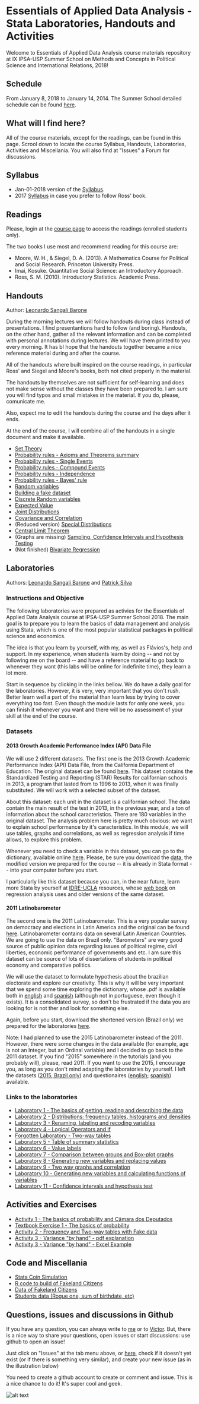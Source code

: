 # Essentials of Applied Data Analysis - Stata Laboratories, Handouts and Activities

Welcome to Essentials of Applied Data Analysis course materials repository at IX IPSA-USP Summer School on Methods and Concepts in Political Science and International Relations, 2018!

##  Schedule

From January 8, 2018 to  January 14, 2014. The Summer School detailed schedule can be found [here](http://summerschool.fflch.usp.br/schedule/detailed-schedule).

##  What will I find here?

All of the course materials, except for the readings, can be found in this page. Scrool down to locate the course Syllabus, Handouts, Laboratories, Activities and Miscellania. You will also find at "Issues" a Forum for discussions.

##  Syllabus

- Jan-01-2018 version of the [Syllabus](https://github.com/leobarone/IPSA_USP_EADA_2017/blob/master/Syllabus/syllabus.pdf).
- 2017 [Syllabus](https://github.com/leobarone/IPSA_USP_EADA_2017/blob/master/Syllabus/syllabus.pdf) in case you prefer to follow Ross' book.

##  Readings

Please, login at the [course page](http://ipsa-usp.com/users/login) to access the readings (enrolled students only).

The two books I use most and recommend reading for this course are:

- Moore, W. H., & Siegel, D. A. (2013). A Mathematics Course for Political and Social Research. Princeton University Press.
- Imai, Kosuke. Quantitative Social Science: an Introductory Approach.
- Ross, S. M. (2010). Introductory Statistics. Academic Press.

## Handouts

Author: [Leonardo Sangali Barone](leonardo.barone@usp.br)

During the morning lectures we will follow handouts during class instead of presentations. I find presentantions hard to follow (and boring). Handouts, on the other hand, gather all the relevant information and can be completed with personal annotations during lectures. We will have them printed to you every morning. It has bI hope that the handouts together became a nice reference material during and after the course. 

All of the handouts where built inspired on the course readings, in particular Ross' and Siegel and Moore's books, both not cited properly in the material.

The handouts by themselves are not sufficient for self-learning and does not make sense without the classes they have been prepared to. I am sure you will find typos and small mistakes in the material. If you do, please, comunicate me.

Also, expect me to edit the handouts during the course and the days after it ends.

At the end of the course, I will combine all of the handouts in a single document and make it available.

- [Set Theory](https://github.com/leobarone/IPSA_USP_EADA_2017/blob/master/Handouts/handout_set_theory.pdf)
- [Probability rules - Axioms and Theorems summary](https://github.com/leobarone/IPSA_USP_EADA_2017/blob/master/Handouts/handout_probability_axioms_theorems.pdf)
- [Probability rules - Single Events](https://github.com/leobarone/IPSA_USP_EADA_2017/blob/master/Handouts/handout_probability_single.pdf)
- [Probability rules - Compound Events](https://github.com/leobarone/IPSA_USP_EADA_2017/blob/master/Handouts/handout_probability_compound.pdf)
- [Probability rules - Independence](https://github.com/leobarone/IPSA_USP_EADA_2017/blob/master/Handouts/handout_probability_independence.pdf)
- [Probability rules - Bayes' rule](https://github.com/leobarone/IPSA_USP_EADA_2017/blob/master/Handouts/handout_probability_bayes.pdf)
- [Random variables](https://github.com/leobarone/IPSA_USP_EADA_2017/blob/master/Handouts/handout_random_variables.pdf)
- [Building a fake dataset](https://github.com/leobarone/IPSA_USP_EADA_2017/blob/master/Handouts/handout_building_fake_data.pdf)
- [Discrete Random variables](https://github.com/leobarone/IPSA_USP_EADA_2017/blob/master/Handouts/handout_discrete_random_variables.pdf)
- [Expected Value](https://github.com/leobarone/IPSA_USP_EADA_2017/blob/master/Handouts/handout_expected_value.pdf)
- [Joint Distributions](https://github.com/leobarone/IPSA_USP_EADA_2017/blob/master/Handouts/handout_joint_distributions.pdf)
- [Covariance and Correlation](https://github.com/leobarone/IPSA_USP_EADA_2017/blob/master/Handouts/handout_covariance_correlation.pdf)
- (Reduced version) [Special Distributions](https://github.com/leobarone/IPSA_USP_EADA_2017/blob/master/Handouts/handout_special_distributions.pdf)
- [Central Limit Theorem](https://github.com/leobarone/IPSA_USP_EADA_2017/blob/master/Handouts/handout_central_limit_theorem.pdf)
- (Graphs are missing) [Sampling, Confidence Intervals and Hypothesis Testing](https://github.com/leobarone/IPSA_USP_EADA_2017/blob/master/Handouts/handout_hypothesis_testing.pdf)
- (Not finished) [Bivariate Regression](https://github.com/leobarone/IPSA_USP_EADA_2017/blob/master/Handouts/handout_regression.pdf)

##  Laboratories

Authors: [Leonardo Sangali Barone](leonardo.barone@usp.br) and [Patrick Silva](leonardo.barone@usp.br)

### Instructions and Objective

The following laboratories were prepared as activies for the Essentials of Applied Data Analysis course at IPSA-USP Summer School 2018. The main goal is to prepare you to learn the basics of data management and analysis using Stata, which is one of the most popular statistical packages in political science and economics.

The idea is that you learn by yourself, with my, as well as Flávios's, help and support. In my experience, when students learn by doing -- and not by following me on the board -- and have a reference material to go back to whenever they want (this labs will be online for indefinite time), they learn a lot more.

Start in sequence by clicking in the links bellow. We do have a daily goal for the laboratories. However, it is very, very important that you don't rush. Better learn well a part of the material than learn less by trying to cover everything too fast. Even though the module lasts for only one week, you can finish it whenever you want and there will be no assessment of your skill at the end of the course.

### Datasets

#### 2013 Growth Academic Performance Index (API) Data File

We will use 2 different datasets. The first one is the 2013 Growth Academic Performance Index (API) Data File, from the California Department of Education. The original dataset can be found [here](http://www.cde.ca.gov/ta/ac/ap/). This dataset contains the Standardized Testing and Reporting (STAR) Results for californian schools in 2013, a program that lasted from to 1996 to 2013, when it was finally substituted. We will work with a selected subset of the dataset. 

About this dataset: each unit in the dataset is a californian school. The data contain the main result of the test in 2013, in the previous year, and a ton of information about the school caracteristics. There are 180 variables in the original dataset. The analysis problem here is pretty much obvious: we want to explain school performance by it's caracteristics. In this module, we will use tables, graphs and correlations, as well as regression analysis if time allows, to explore this problem.

Whenever you need to check a variable in this dataset, you can go to the dictionary, available online [here](http://www.cde.ca.gov/ta/ac/ap/reclayout13g.asp). Please, be sure you download the [data](https://github.com/leobarone/IPSA_USP_EADA_2017/blob/master/Data/api13_school_data.dta), the modified version we prepared for the course -- it is already in Stata format -- into your computer before you start.

I particularly like this dataset because you can, in the near future, learn more Stata by yourself at [IDRE-UCLA](http://www.ats.ucla.edu/stat/stata/) resources, whose [web book](http://www.ats.ucla.edu/stat/stata/webbooks/reg/chapter1/statareg1.htm) on regression analysis uses and older versions of the same dataset.

#### 2011 Latinobarometer

The second one is the 2011 Latinobarometer. This is a very popular survey on democracy and elections in Latin America and the original can be found [here](http://www.latinobarometro.org/latContents.jsp). Latinobarometer contains data on several Latin American Countries. We are going to use the data on Brazil only. "Barometers" are very good source of public opinion data regarding issues of political regime, civil liberties, economic performance of governments and etc. I am sure this dataset can be source of lots of dissertations of students in political economy and comparative politics.

We will use the dataset to formulate hypothesis about the brazilian electorate and explore our creativity. This is why it will be very important that we spend some time exploring the dictionary, whose .pdf is available both in [english](https://github.com/leobarone/IPSA_USP_EADA_2017/blob/master/Data/Latinobarometro_2011_eng.pdf) and [spanish](https://github.com/leobarone/IPSA_USP_EADA_2017/blob/master/Data/Latinobarometro_2011_esp.pdf) (although not in portuguese, even though it exists). It is a consolidated survey, so don't be frustrated if the data you are looking for is not ther and look for something else.

Again, before you start, download the shortened version (Brazil only) we prepared for the laboratories [here](https://github.com/leobarone/IPSA_USP_EADA_2017/blob/master/Data/Latinobarometro_2011_eng_BR.dta).

Note: I had planned to use the 2015 Latinobarometer instead of the 2011. However, there were some changes in the data available (for example, age is not an Integer, but an Ordinal variable) and I decided to go back to the 2011 dataset. If you find "2015" somewhere in the tutorials (and you probably will), please, read 2011. If you want to use the 2015, I encourage you, as long as you don't mind adapting the laboratories by yourself. I left the datasets ([2015, Brazil only](https://github.com/leobarone/IPSA_USP_EADA_2017/blob/master/Data/Latinobarometro_2015_eng_BR.dta)) and questionaires ([english](https://github.com/leobarone/IPSA_USP_EADA_2017/blob/master/Data/Latinobarometro_Questionnaire_2015_Eng.pdf); [spanish](https://github.com/leobarone/IPSA_USP_EADA_2017/blob/master/Data/Latinobarometro_Cuestionario_2015_Esp.pdf)) available.

### Links to the laboratories 

- [Laboratory 1 - The basics of getting, reading and describing the data](https://github.com/leobarone/IPSA_USP_EADA_2017/blob/master/Labs/stata_lab_1.md)
- [Laboratory 2 - Distributions: frequency tables, histograms and densities](https://github.com/leobarone/IPSA_USP_EADA_2017/blob/master/Labs/stata_lab_2.md)
- [Laboratory 3 - Renaming, labeling and recoding variables](https://github.com/leobarone/IPSA_USP_EADA_2017/blob/master/Labs/stata_lab_3.md)
- [Laboratory 4 - Logical Operators and if](https://github.com/leobarone/IPSA_USP_EADA_2017/blob/master/Labs/stata_lab_4.md)
- [Forgotten Laboratory - Two-way tables](https://github.com/leobarone/IPSA_USP_EADA_2017/blob/master/Labs/stata_lab_4_1.md)
- [Laboratory 5 - Table of summary statistics](https://github.com/leobarone/IPSA_USP_EADA_2017/blob/master/Labs/stata_lab_5.md)
- [Laboratory 6 - Value labels](https://github.com/leobarone/IPSA_USP_EADA_2017/blob/master/Labs/stata_lab_6.md)
- [Laboratory 7 - Comparison between groups and Box-plot graphs](https://github.com/leobarone/IPSA_USP_EADA_2017/blob/master/Labs/stata_lab_7.md)
- [Laboratory 8 - Generating new variables and replacing values](https://github.com/leobarone/IPSA_USP_EADA_2017/blob/master/Labs/stata_lab_8.md)
- [Laboratory 9 - Two way graphs and correlation](https://github.com/leobarone/IPSA_USP_EADA_2017/blob/master/Labs/stata_lab_9.md)
- [Laboratory 10 - Generating new variables and calculating functions of variables](https://github.com/leobarone/IPSA_USP_EADA_2017/blob/master/Labs/stata_lab_10.md)
- [Laboratory 11 - Confidence intervals and hypothesis test](https://github.com/leobarone/IPSA_USP_EADA_2017/blob/master/Labs/stata_lab_11.md)

## Activities and Exercises
- [Activity 1 - The basics of probability and Câmara dos Deputados](https://github.com/leobarone/IPSA_USP_EADA_2017/blob/master/Activities/activity_1.md)
- [Textbook Exercise 1 - The basics of probability](https://github.com/leobarone/IPSA_USP_EADA_2017/blob/master/Activities/textbook_exercises1.md)
- [Activity 2 - Frequency and Two-way tables with Fake data](https://github.com/leobarone/IPSA_USP_EADA_2017/blob/master/Activities/activity_2md)
- [Activity 3 - Variance "by hand" - pdf explanation](https://github.com/leobarone/IPSA_USP_EADA_2017/blob/master/Activities/activity_3.pdf)
- [Activity 3 - Variance "by hand" - Excel Example](https://github.com/leobarone/IPSA_USP_EADA_2017/blob/master/Activities/fake_data_variance_example.xlsx)


## Code and Miscellania

- [Stata Coin Simulation](https://github.com/leobarone/IPSA_USP_EADA_2017/blob/master/Do_files/coin_simulation.do)
- [R code to build of Fakeland Citizens](https://github.com/leobarone/IPSA_USP_EADA_2017/blob/master/Miscellania/simulated_dataset.R)
- [Data of Fakeland Citizens](https://github.com/leobarone/IPSA_USP_EADA_2017/blob/master/Miscellania/fake_data.csv)
- [Students data (Rogue one, sum of birthdate, etc)](https://github.com/leobarone/IPSA_USP_EADA_2017/blob/master/Miscellania/students_data.csv)

## Questions, issues and discussions in Github

If you have any question, you can always write to [me](leobarone@gmail.com) or to [Victor](victor.asaraujo@gmail.com). But, there is a nice way to share your questions, open issues or start discussions: use github to open an issue!

Just click on "Issues" at the tab menu above, or [here](https://github.com/leobarone/IPSA_USP_EADA_2017/issues), check if it doesn't yet exist (or if there is something very similar), and create your new issue (as in the illustration below)

You need to create a github account to create or comment and issue. This is a nice chance to do it! It's super cool and geek.

![alt text](https://github.com/leobarone/IPSA_USP_EADA_2017/blob/master/Miscellania/issues.png "How to open issues")